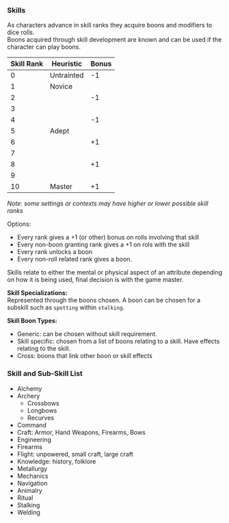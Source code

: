 ### Skills
As characters advance in skill ranks they acquire boons and modifiers to dice rolls.  
Boons acquired through skill development are known and can be used if the character can play boons.  

|Skill Rank|Heuristic|Bonus|
|----------|---------|-----|
|0|Untrainted|-1|
|1|Novice||
|2||-1|
|3|||
|4||-1|
|5|Adept||
|6||+1|
|7|||
|8||+1|
|9|||
|10|Master|+1|

*Note: some settings or contexts may have higher or lower possible skill ranks*  

Options:  
- Every rank gives a +1 (or other) bonus on rolls involving that skill
- Every non-boon granting rank gives a +1 on rols with the skill
- Every rank unlocks a boon
- Every non-roll related rank gives a boon.

Skills relate to either the mental or physical aspect of an attribute depending on how it is being used, final decision is with the game master.

**Skill Specializations:**  
Represented through the boons chosen. A boon can be chosen for a subskill such as `spotting` within `stalking`.

**Skill Boon Types:**
- Generic: can be chosen without skill requirement.
- Skill specific: chosen from a list of boons relating to a skill. Have effects relating to the skill.
- Cross: boons that link other boon or skill effects


### Skill and Sub-Skill List
- Alchemy
- Archery
    - Crossbows
    - Longbows
    - Recurves
- Command
- Craft: Armor, Hand Weapons, Firearms, Bows
- Engineering
- Firearms
- Flight: unpowered, small craft, large craft
- Knowledge: history, folklore
- Metallurgy
- Mechanics
- Navigation
- Animalry
- Ritual
- Stalking
- Welding
